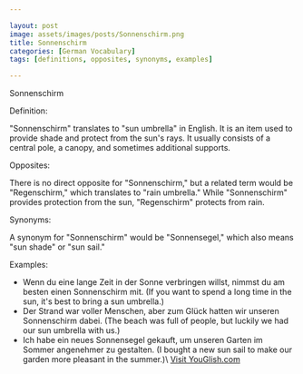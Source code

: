 ```yaml
---

layout: post
image: assets/images/posts/Sonnenschirm.png
title: Sonnenschirm
categories: [German Vocabulary]
tags: [definitions, opposites, synonyms, examples]

---
```


Sonnenschirm

Definition:

"Sonnenschirm" translates to "sun umbrella" in English. It is an item used to provide shade and protect from the sun's rays. It usually consists of a central pole, a canopy, and sometimes additional supports.

Opposites:

There is no direct opposite for "Sonnenschirm," but a related term would be "Regenschirm," which translates to "rain umbrella." While "Sonnenschirm" provides protection from the sun, "Regenschirm" protects from rain.

Synonyms:

A synonym for "Sonnenschirm" would be "Sonnensegel," which also means "sun shade" or "sun sail." 

Examples:

- Wenn du eine lange Zeit in der Sonne verbringen willst, nimmst du am besten einen Sonnenschirm mit. (If you want to spend a long time in the sun, it's best to bring a sun umbrella.)
- Der Strand war voller Menschen, aber zum Glück hatten wir unseren Sonnenschirm dabei. (The beach was full of people, but luckily we had our sun umbrella with us.)
- Ich habe ein neues Sonnensegel gekauft, um unseren Garten im Sommer angenehmer zu gestalten. (I bought a new sun sail to make our garden more pleasant in the summer.)\ <a id="yg-widget-0" class="youglish-widget" data-query="Sonnenschirm" data-lang="german" data-components="8412" data-auto-start="0" data-bkg-color="theme_light" data-title="How%20to%20pronounce%20Sonnenschirm%20in%20German"  rel="nofollow" href="https://youglish.com">Visit YouGlish.com</a><script async src="https://youglish.com/public/emb/widget.js" charset="utf-8"></script>